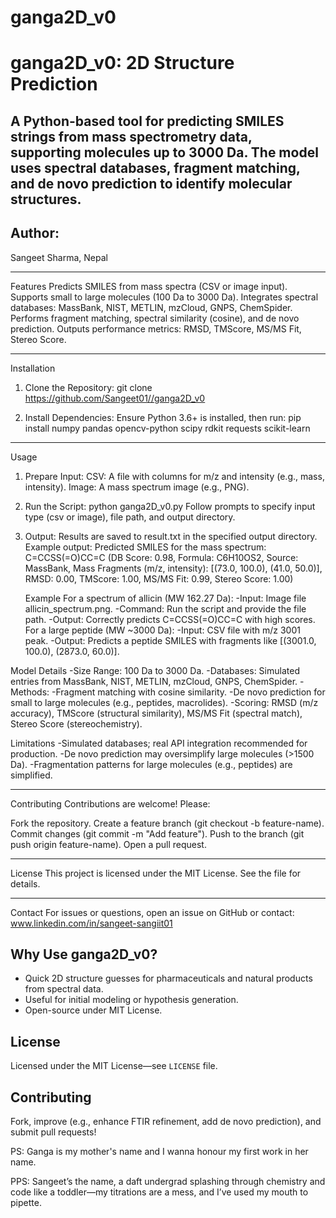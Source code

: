 # ganga2D_v0

# ganga2D_v0: 2D Structure Prediction

A Python-based tool for predicting SMILES strings from mass spectrometry data, supporting molecules up to 3000 Da. The model uses spectral databases, fragment matching, and de novo prediction to identify molecular structures.
----
Author:
---
  Sangeet Sharma, Nepal

---

Features
Predicts SMILES from mass spectra (CSV or image input).
Supports small to large molecules (100 Da to 3000 Da).
Integrates spectral databases: MassBank, NIST, METLIN, mzCloud, GNPS, ChemSpider.
Performs fragment matching, spectral similarity (cosine), and de novo prediction.
Outputs performance metrics: RMSD, TMScore, MS/MS Fit, Stereo Score.

----

Installation
1. Clone the Repository:
    git clone https://github.com/Sangeet01//ganga2D_v0

2. Install Dependencies: Ensure Python 3.6+ is installed, then run:
    pip install numpy pandas opencv-python scipy rdkit requests scikit-learn

---

Usage
1. Prepare Input:
   CSV: A file with columns for m/z and intensity (e.g., mass, intensity).
   Image: A mass spectrum image (e.g., PNG).

2. Run the Script:
    python ganga2D_v0.py
    Follow prompts to specify input type (csv or image), file path, and output directory.

3. Output:
   Results are saved to result.txt in the specified output directory.
   Example output:
   Predicted SMILES for the mass spectrum:
      C=CCSS(=O)CC=C (DB Score: 0.98, Formula: C6H10OS2, Source: MassBank, Mass Fragments (m/z, intensity): [(73.0, 100.0), (41.0, 50.0)], RMSD: 0.00, TMScore: 1.00, MS/MS Fit: 0.99, Stereo Score: 1.00)

      Example
       For a spectrum of allicin (MW 162.27 Da):
           -Input: Image file allicin_spectrum.png.
           -Command: Run the script and provide the file path.
           -Output: Correctly predicts C=CCSS(=O)CC=C with high scores.
      For a large peptide (MW ~3000 Da):
            -Input: CSV file with m/z 3001 peak.
            -Output: Predicts a peptide SMILES with fragments like [(3001.0, 100.0), (2873.0, 60.0)].

Model Details
   -Size Range: 100 Da to 3000 Da.
   -Databases: Simulated entries from MassBank, NIST, METLIN, mzCloud, GNPS, ChemSpider.
   -Methods:
      -Fragment matching with cosine similarity.
      -De novo prediction for small to large molecules (e.g., peptides, macrolides).
      -Scoring: RMSD (m/z accuracy), TMScore (structural similarity), MS/MS Fit (spectral match), Stereo Score (stereochemistry).

Limitations
   -Simulated databases; real API integration recommended for production.
   -De novo prediction may oversimplify large molecules (>1500 Da).
   -Fragmentation patterns for large molecules (e.g., peptides) are simplified.


----

Contributing
   Contributions are welcome! Please:

Fork the repository.
   Create a feature branch (git checkout -b feature-name).
   Commit changes (git commit -m "Add feature").
   Push to the branch (git push origin feature-name).
   Open a pull request.
 
---
  
License
   This project is licensed under the MIT License. See the  file for details.


----

Contact
   For issues or questions, open an issue on GitHub or contact: www.linkedin.com/in/sangeet-sangiit01













## Why Use ganga2D_v0?
- Quick 2D structure guesses for pharmaceuticals and natural products from spectral data.  
- Useful for initial modeling or hypothesis generation.  
- Open-source under MIT License.

## License
Licensed under the MIT License—see `LICENSE` file.

## Contributing
Fork, improve (e.g., enhance FTIR refinement, add de novo prediction), and submit pull requests!

PS: Ganga is my mother's name and I wanna honour my first work in her name.

PPS: Sangeet’s the name, a daft undergrad splashing through chemistry and code like a toddler—my titrations are a mess, and I’ve used my mouth to pipette. 
